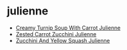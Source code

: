 # julienne

 * [Creamy Turnip Soup With Carrot Julienne](../../index/c/creamy-turnip-soup-with-carrot-julienne-995.json)
 * [Zested Carrot Zucchini Julienne](../../index/z/zested-carrot-zucchini-julienne-13271.json)
 * [Zucchini And Yellow Squash Julienne](../../index/z/zucchini-and-yellow-squash-julienne-10193.json)
